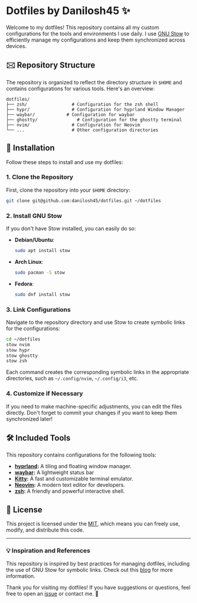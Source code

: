 # Dotfiles by Danilosh45 ✨

Welcome to my dotfiles! This repository contains all my custom configurations for the tools and environments I use daily. I use [GNU Stow](https://www.gnu.org/software/stow/) to efficiently manage my configurations and keep them synchronized across devices.

## 🖂️ Repository Structure

The repository is organized to reflect the directory structure in `$HOME` and contains configurations for various tools. Here's an overview:

```
dotfiles/
├── zsh/                 # Configuration for the zsh shell
├── hypr/                # Configuration for hyprland Window Manager
├── waybar/            # Configuration for waybar 
├── ghostty/               # Configuration for the ghostty terminal
├── nvim/                # Configuration for Neovim
└── ...                  # Other configuration directories
```

## 🚀 Installation

Follow these steps to install and use my dotfiles:

### 1. Clone the Repository
First, clone the repository into your `$HOME` directory:

```bash
git clone git@github.com:danilosh45/dotfiles.git ~/dotfiles
```

### 2. Install GNU Stow
If you don't have Stow installed, you can easily do so:

- **Debian/Ubuntu**:
  ```bash
  sudo apt install stow
  ```
- **Arch Linux**:
  ```bash
  sudo pacman -S stow
  ```
- **Fedora**:
  ```bash
  sudo dnf install stow
  ```

### 3. Link Configurations
Navigate to the repository directory and use Stow to create symbolic links for the configurations:

```bash
cd ~/dotfiles
stow nvim
stow hypr
stow ghostty
stow zsh
```

Each command creates the corresponding symbolic links in the appropriate directories, such as `~/.config/nvim`, `~/.config/i3`, etc.

### 4. Customize if Necessary
If you need to make machine-specific adjustments, you can edit the files directly. Don't forget to commit your changes if you want to keep them synchronized later!

## 🛠️ Included Tools

This repository contains configurations for the following tools:

- **[hyprland](https://hyprland.org/):** A tiling and floating window manager.
- **[waybar](https://github.com/Alexays/waybar):** A lightweight status bar 
- **[Kitty](https://sw.kovidgoyal.net/kitty/):** A fast and customizable terminal emulator.
- **[Neovim](https://neovim.io/):** A modern text editor for developers.
- **[zsh](https://zsh.org/):** A friendly and powerful interactive shell.

## 📌 License

This project is licensed under the [MIT](LICENSE), which means you can freely use, modify, and distribute this code.

---

### 💡 Inspiration and References

This repository is inspired by best practices for managing dotfiles, including the use of GNU Stow for symbolic links. Check out this [blog](https://medium.com/quick-programming/managing-dotfiles-with-gnu-stow-9b04c155ebad) for more information.

Thank you for visiting my dotfiles! If you have suggestions or questions, feel free to open an [issue](https://github.com/danilosh45/dotfiles/issues) or contact me. 🚀

